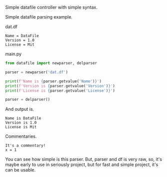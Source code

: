 Simple datafile controller with simple syntax.

Simple datafile parsing example.

dat.df
```
Name = DataFile
Version = 1.0
License = Mit
```

main.py
```python
from datafile import newparser, delparser

parser = newparser('dat.df')

print(f'Name is {parser.getvalue('Name')}')
print(f'Version is {parser.getvalue('Version')}')
print(f'License is {parser.getvalue('License')}')

parser = delparser()
```

And output is.
```
Name is DataFile
Version is 1.0
License is Mit
```

Commentaries.
```
It's a commentary!
x = 1
```

You can see how simple is this parser.
But, parser and df is very raw, so, it's maybe early to use in seriously project, but for fast and simple project, it's can be usable.
